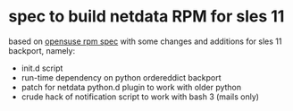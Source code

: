# spec to build netdata RPM for sles 11

based on [opensuse rpm spec](https://build.opensuse.org/package/show/network/netdata) with some 
changes and additions for sles 11 backport, namely:
- init.d script 
- run-time dependency on python ordereddict backport
- patch for netdata python.d plugin to work with older python
- crude hack of notification script to work with bash 3 (mails only)
